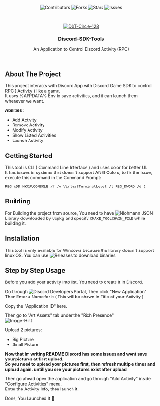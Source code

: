 <div id="top"></div>

<div align="center">

  ![Contributors][contributors-shield]
  ![Forks][forks-shield]
  ![Stars][stars-shield]
  ![Issues][issues-shield]
  
</div>

<br />
<div align="center">
  
  [![DST-Circle-128][Logo]](https://github.com/iHapiW/Discord-SDK-Tools)
  <h3 align="center">Discord-SDK-Tools</h3>
  <p align="center">
    An Application to Control Discord Activity (RPC)
  </p>
</div>
<br />

## About The Project

This project interacts with Discord App with Discord Game SDK to control RPC ( Activity ) like a game. <br />
It uses %APPDATA% Env to save activities, and it can launch them whenever we want.

**Abilities** :
* Add Activity
* Remove Activity
* Modify Activity
* Show Listed Activities
* Launch Activity

## Getting Started

This tool is CLI ( Command Line Interface ) and uses color for better UI. <br />
It has issues in systems that doesn't support ANSI Colors, to fix the issue, execute this command in the Command Prompt:

```
REG ADD HKCU\CONSOLE /f /v VirtualTerminalLevel /t REG_DWORD /d 1
```

## Building

For Building the project from source, You need to have ![Nlohmann JSON](https://github.com/nlohmann/json) Library downloaded by vcpkg
and specify `CMAKE_TOOLCHAIN_FILE` while building it.

## Installation

This tool is only available for Windows because the library doesn't support linux OS.
You can use ![Releases](https://github.com/iHapiW/Discord-SDK-Tools/releases) to download binaries.

## Step by Step Usage

Before you add your activity into list. You need to create it in Discord.

Go through ![Discord Developers Portal](https://discord.com/developers/applications/), Then click "New Application" <br />
Then Enter a Name for it ( This will be shown in Title of your Activity )

Copy the "Application ID" here.

Then go to "Art Assets" tab under the "Rich Presence" <br />
![Image-Hint](https://user-images.githubusercontent.com/64321991/162828938-f1807dcf-4a53-4247-a5fb-2da4f836b8ac.png)

Upload 2 pictures:
* Big Picture
* Small Picture

**Now that im writing README Discord has some issues and wont save your pictures at first upload.** <br />
**So you need to upload your pictures first, then refresh multiple times and upload again. untill you see your pictures exist after upload**

Then go ahead open the application and go through "Add Activity" inside "Configure Activities" menu.<br />
Enter the Activity Info, then launch it.

Done, You Launched It 🌟

[contributors-shield]: https://img.shields.io/github/contributors/iHapiW/Discord-SDK-Tools.svg?style=for-the-badge
[contributors-url]: https://github.com/iHapiW/test-readme/graphs/contributors
[forks-shield]: https://img.shields.io/github/forks/iHapiW/Discord-SDK-Tools.svg?style=for-the-badge
[forks-url]: https://github.com/iHapiW/test-readme/network/members
[stars-shield]: https://img.shields.io/github/stars/iHapiW/Discord-SDK-Tools.svg?style=for-the-badge
[stars-url]: https://github.com/iHapiW/test-readme/stargazers
[issues-shield]: https://img.shields.io/github/issues/iHapiW/Discord-SDK-Tools.svg?style=for-the-badge
[issues-url]: https://github.com/iHapiW/test-readme/issues
[product-screenshot]: images/screenshot.png
[Logo]: https://user-images.githubusercontent.com/64321991/162815410-57920f86-401b-4b9e-9aaa-749249c7482d.png
